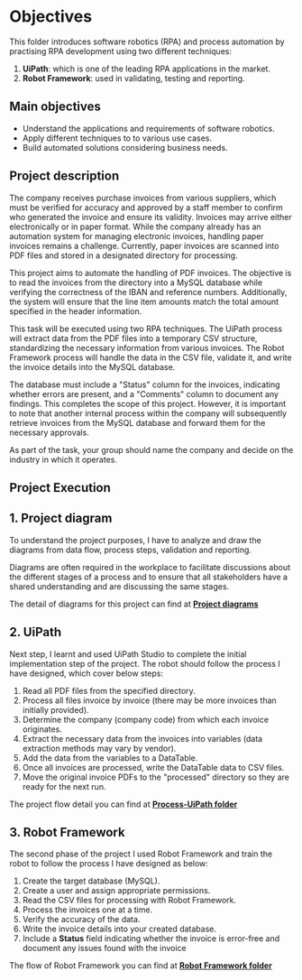 # Objectives

This folder introduces software robotics (RPA) and process automation by practising RPA development using two different techniques: 
1. **UiPath**:  which is one of the leading RPA applications in the market.
2. **Robot Framework**: used in validating, testing and reporting. 

## Main objectives 

- Understand the applications and requirements of software robotics.
- Apply different techniques to to various use cases.
- Build automated solutions considering business needs.

## Project description

The company receives purchase invoices from various suppliers, which must be verified for accuracy and approved by a staff member to confirm who generated the invoice and ensure its validity. Invoices may arrive either electronically or in paper format. While the company already has an automation system for managing electronic invoices, handling paper invoices remains a challenge. Currently, paper invoices are scanned into PDF files and stored in a designated directory for processing.

This project aims to automate the handling of PDF invoices. The objective is to read the invoices from the directory into a MySQL database while verifying the correctness of the IBAN and reference numbers. Additionally, the system will ensure that the line item amounts match the total amount specified in the header information.

This task will be executed using two RPA techniques. The UiPath process will extract data from the PDF files into a temporary CSV structure, standardizing the necessary information from various invoices. The Robot Framework process will handle the data in the CSV file, validate it, and write the invoice details into the MySQL database.

The database must include a "Status" column for the invoices, indicating whether errors are present, and a "Comments" column to document any findings. This completes the scope of this project. However, it is important to note that another internal process within the company will subsequently retrieve invoices from the MySQL database and forward them for the necessary approvals.

As part of the task, your group should name the company and decide on the industry in which it operates.

## Project Execution
## 1. Project diagram
To understand the project purposes, I have to analyze and draw the diagrams from data flow, process steps, validation and reporting.

Diagrams are often required in the workplace to facilitate discussions about the different stages of a process and to ensure that all stakeholders have a shared understanding and are discussing the same stages.

The detail of diagrams for this project can find at **[Project diagrams](oftware-Robotics-and-process-automation/RPA-Project-Process-Diagram.drawio-Andy.pdf)**

## 2. UiPath

Next step, I learnt and used UiPath Studio to complete the initial implementation step of the project. The robot should follow the process I have designed, which cover below steps:

1. Read all PDF files from the specified directory.
2. Process all files invoice by invoice (there may be more invoices than initially provided).
3. Determine the company (company code) from which each invoice originates.
4. Extract the necessary data from the invoices into variables (data extraction methods may vary by vendor).
5. Add the data from the variables to a DataTable.
6. Once all invoices are processed, write the DataTable data to CSV files.
7. Move the original invoice PDFs to the "processed" directory so they are ready for the next run.

The project flow detail you can find at [**Process-UiPath folder**](Software-Robotics-and-process-automation/Process-UiPath)

## 3. Robot Framework
The second phase of the project I used Robot Framework and train the robot to follow the process I have designed as below:

1. Create the target database (MySQL).
2. Create a user and assign appropriate permissions.
3. Read the CSV files for processing with Robot Framework.
4. Process the invoices one at a time.
5. Verify the accuracy of the data.
6. Write the invoice details into your created database.
7. Include a **Status** field indicating whether the invoice is error-free and document any issues found with the invoice

The flow of Robot Framework you can find at [**Robot Framework folder**](Software-Robotics-and-process-automation/Robot-Framework)

